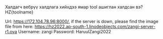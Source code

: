 Халдагч вебрүү халдлага хийхдээ ямар tool ашиглан халдсан вэ?  HZ{toolname}

Url: https://172.104.78.96:8000/, if the server is down, please find the image file from here: https://hz2022.ap-south-1.linodeobjects.com/zangi-server-r1.ova
Username: zangi
Password: HaruulZangi2022
